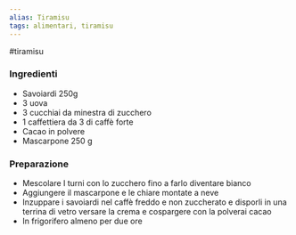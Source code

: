 ```yaml
---
alias: Tiramisu
tags: alimentari, tiramisu
---
```

#tiramisu

### Ingredienti 
- Savoiardi 250g
- 3 uova 
- 3 cucchiai da minestra di zucchero 
- 1 caffettiera da 3 di caffè forte
- Cacao in polvere
- Mascarpone 250 g

### Preparazione
- Mescolare I turni con lo zucchero fino a farlo diventare bianco
- Aggiungere il mascarpone e le chiare montate a neve
- Inzuppare i savoiardi nel caffè freddo e non zuccherato e disporli in una terrina di vetro versare la crema e cospargere con la polverai cacao 
- In frigorifero almeno per due ore